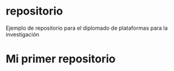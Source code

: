 # repositorio
Ejemplo de repositorio para el diplomado de plataformas para la investigación

# Mi primer repositorio
